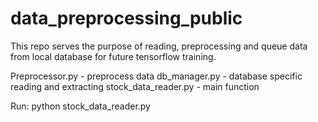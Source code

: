 # data_preprocessing_public

This repo serves the purpose of reading, preprocessing and queue data from local database for future tensorflow training.

Preprocessor.py - preprocess data
db_manager.py - database specific reading and extracting
stock_data_reader.py - main function

Run:
python stock_data_reader.py
